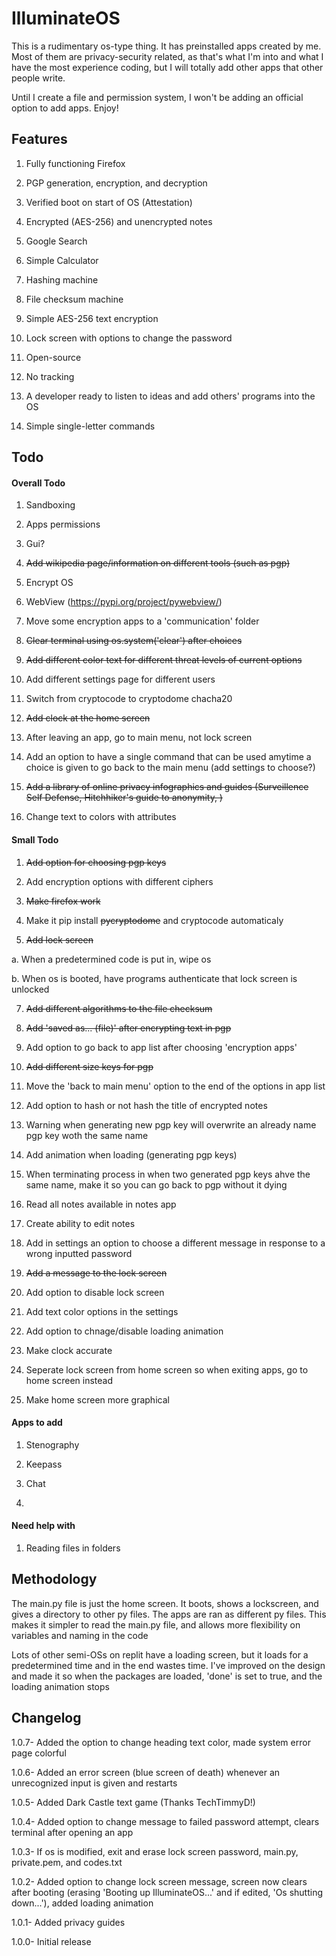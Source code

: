 # IlluminateOS
This is a rudimentary os-type thing. It has preinstalled apps created by me. Most of them are privacy-security related, as that's what I'm into and what I have the most experience coding, but I will totally add other apps that other people write. 

Until I create a file and permission system, I won't be adding an official option to add apps. Enjoy! 

## Features

1. Fully functioning Firefox

2. PGP generation, encryption, and decryption

3. Verified boot on start of OS (Attestation)

4. Encrypted (AES-256) and unencrypted notes

5. Google Search

6. Simple Calculator

7. Hashing machine

8. File checksum machine

9. Simple AES-256 text encryption

10. Lock screen with options to change the password

11. Open-source

12. No tracking

13. A developer ready to listen to ideas and add others' programs into the OS

14. Simple single-letter commands

## Todo

#### Overall Todo

1. Sandboxing

2. Apps permissions

3. Gui?

4. ~~Add wikipedia page/information on different tools (such as pgp)~~

5. Encrypt OS

6. WebView (https://pypi.org/project/pywebview/)

7. Move some encryption apps to a 'communication' folder

8. ~~Clear terminal using os.system('clear') after choices~~

9. ~~Add different color text for different threat levels of current options~~

10. Add different settings page for different users

11. Switch from cryptocode to cryptodome chacha20

12. ~~Add clock at the home screen~~

13. After leaving an app, go to main menu, not lock screen

14. Add an option to have a single command that can be used amytime a choice is given to go back to the main menu (add settings to choose?)

16. ~~Add a library of online privacy infographics and guides (Surveillence Self Defense, Hitchhiker's guide to anonymity, )~~

17. Change text to colors with attributes

#### Small Todo

1. ~~Add option for choosing pgp keys~~

2. Add encryption options with different ciphers

4. ~~Make firefox work~~

5. Make it pip install ~~pycryptodome~~ and cryptocode automaticaly

6. ~~Add lock screen~~
  
  a. When a predetermined code is put in, wipe os

  b. When os is booted, have programs authenticate that lock screen is unlocked

7. ~~Add different algorithms to the file checksum~~

8. ~~Add 'saved as... (file)' after encrypting text in pgp~~

9. Add option to go back to app list after choosing 'encryption apps'

10. ~~Add different size keys for pgp~~


12. Move the 'back to main menu' option to the end of the options in app list

 
14. Add option to hash or not hash the title of encrypted notes

15. Warning when generating  new pgp key will overwrite an already name pgp key woth the same name

16. Add animation when loading (generating pgp keys)

17. When terminating process in when two generated pgp keys ahve the same name, make it so you can go back to pgp without it dying

19. Read all notes available in notes app

20. Create ability to edit notes

21. Add in settings an option to choose a different message in response to a wrong inputted password

22. ~~Add a message to the lock screen~~

23. Add option to disable lock screen

24. Add text color options in the settings

25. Add option to chnage/disable loading animation

26. Make clock accurate

27. Seperate lock screen from home screen so when exiting apps, go to home screen instead

28. Make home screen more graphical


#### Apps to add

1. Stenography

2. Keepass

3. Chat

4. 


#### Need help with

1. Reading files in folders 

## Methodology
The main.py file is just the home screen. It boots, shows a lockscreen, and gives a directory to other py files. The apps are ran as different py files. This makes it simpler to read the main.py file, and allows more flexibility on variables and naming in the code

Lots of other semi-OSs on replit have a loading screen, but it loads for a predetermined time and in the end wastes time. I've improved on the design and made it so when the packages are loaded, 'done' is set to true, and the loading animation stops



## Changelog


1.0.7- Added the option to change heading text color, made system error page colorful

1.0.6- Added an error screen (blue screen of death) whenever an unrecognized input is given and restarts

1.0.5- Added Dark Castle text game (Thanks TechTimmyD!)

1.0.4- Added option to change message to failed password attempt, clears terminal after opening an app

1.0.3- If os is modified, exit and erase lock screen password, main.py, private.pem, and codes.txt

1.0.2- Added option to change lock screen message, screen now clears after booting (erasing 'Booting up IlluminateOS...' and if edited, 'Os shutting down...'), added loading animation

1.0.1- Added privacy guides 

1.0.0- Initial release

